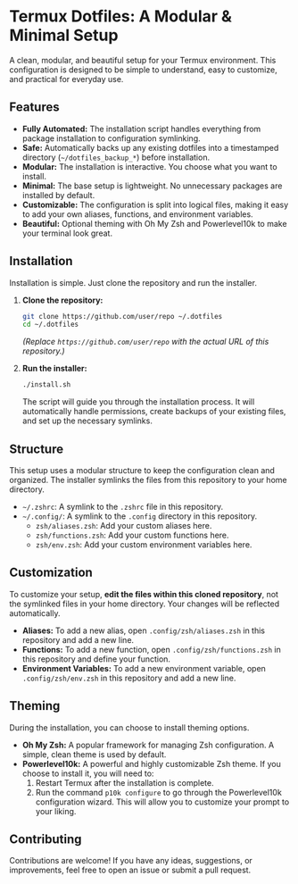 # Termux Dotfiles: A Modular & Minimal Setup

A clean, modular, and beautiful setup for your Termux environment. This configuration is designed to be simple to understand, easy to customize, and practical for everyday use.

## Features

- **Fully Automated:** The installation script handles everything from package installation to configuration symlinking.
- **Safe:** Automatically backs up any existing dotfiles into a timestamped directory (`~/dotfiles_backup_*`) before installation.
- **Modular:** The installation is interactive. You choose what you want to install.
- **Minimal:** The base setup is lightweight. No unnecessary packages are installed by default.
- **Customizable:** The configuration is split into logical files, making it easy to add your own aliases, functions, and environment variables.
- **Beautiful:** Optional theming with Oh My Zsh and Powerlevel10k to make your terminal look great.

## Installation

Installation is simple. Just clone the repository and run the installer.

1.  **Clone the repository:**
    ```bash
    git clone https://github.com/user/repo ~/.dotfiles
    cd ~/.dotfiles
    ```
    *(Replace `https://github.com/user/repo` with the actual URL of this repository.)*

2.  **Run the installer:**
    ```bash
    ./install.sh
    ```
    The script will guide you through the installation process. It will automatically handle permissions, create backups of your existing files, and set up the necessary symlinks.

## Structure

This setup uses a modular structure to keep the configuration clean and organized. The installer symlinks the files from this repository to your home directory.

-   `~/.zshrc`: A symlink to the `.zshrc` file in this repository.
-   `~/.config/`: A symlink to the `.config` directory in this repository.
    -   `zsh/aliases.zsh`: Add your custom aliases here.
    -   `zsh/functions.zsh`: Add your custom functions here.
    -   `zsh/env.zsh`: Add your custom environment variables here.

## Customization

To customize your setup, **edit the files within this cloned repository**, not the symlinked files in your home directory. Your changes will be reflected automatically.

-   **Aliases:** To add a new alias, open `.config/zsh/aliases.zsh` in this repository and add a new line.
-   **Functions:** To add a new function, open `.config/zsh/functions.zsh` in this repository and define your function.
-   **Environment Variables:** To add a new environment variable, open `.config/zsh/env.zsh` in this repository and add a new line.

## Theming

During the installation, you can choose to install theming options.

-   **Oh My Zsh:** A popular framework for managing Zsh configuration. A simple, clean theme is used by default.
-   **Powerlevel10k:** A powerful and highly customizable Zsh theme. If you choose to install it, you will need to:
    1.  Restart Termux after the installation is complete.
    2.  Run the command `p10k configure` to go through the Powerlevel10k configuration wizard. This will allow you to customize your prompt to your liking.

## Contributing

Contributions are welcome! If you have any ideas, suggestions, or improvements, feel free to open an issue or submit a pull request.
